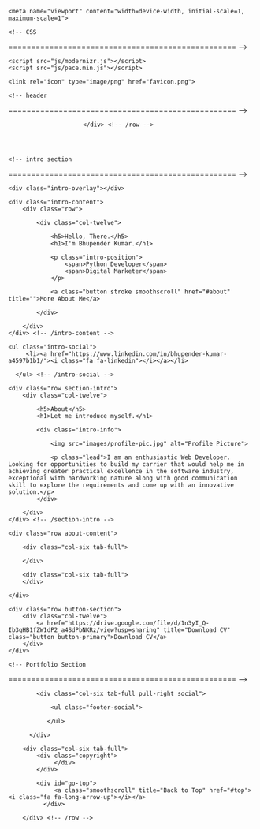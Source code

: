 <html>
<head>

   <!--- basic page needs
   ================================================== -->
   <meta charset="utf-8">
	<title>Bhupender Kumar</title>
	<meta name="description" content="">  
	<meta name="author" content="">

   <!-- mobile specific metas
   ================================================== -->
	<meta name="viewport" content="width=device-width, initial-scale=1, maximum-scale=1">

 	<!-- CSS
   ================================================== -->
   <link rel="stylesheet" href="css/base.css">  
   <link rel="stylesheet" href="css/main.css">
   <link rel="stylesheet" href="css/vendor.css">     

   <!-- script
   ================================================== -->   
	<script src="js/modernizr.js"></script>
	<script src="js/pace.min.js"></script>

   <!-- favicons
	================================================== -->
	<link rel="icon" type="image/png" href="favicon.png">

</head>

<body id="top" onload="zoom()">

	<!-- header 
   ================================================== -->
   <header>   	
   	<div class="row">

   		
   	</div> <!-- /row --> 		
   </header> <!-- /header -->

	<!-- intro section
   ================================================== -->
   <section id="intro">   

   	<div class="intro-overlay"></div>	

   	<div class="intro-content">
   		<div class="row">

   			<div class="col-twelve">

	   			<h5>Hello, There.</h5>
	   			<h1>I'm Bhupender Kumar.</h1>

	   			<p class="intro-position">
	   				<span>Python Developer</span>
	   				<span>Digital Marketer</span> 
	   			</p>

	   			<a class="button stroke smoothscroll" href="#about" title="">More About Me</a>

	   		</div>  
   			
   		</div>   		 		
   	</div> <!-- /intro-content --> 

   	<ul class="intro-social">        
         <li><a href="https://www.linkedin.com/in/bhupender-kumar-a4597b1b1/"><i class="fa fa-linkedin"></i></a></li>
        
      </ul> <!-- /intro-social -->      	

   </section> <!-- /intro -->


   <!-- about section
   ================================================== -->
   <section id="about">  

   	<div class="row section-intro">
   		<div class="col-twelve">

   			<h5>About</h5>
   			<h1>Let me introduce myself.</h1>

   			<div class="intro-info">

   				<img src="images/profile-pic.jpg" alt="Profile Picture">

   				<p class="lead">I am an enthusiastic Web Developer. Looking for opportunities to build my carrier that would help me in achieving greater practical excellence in the software industry, exceptional with hardworking nature along with good communication skill to explore the requirements and come up with an innovative solution.</p>
   			</div>   			

   		</div>   		
   	</div> <!-- /section-intro -->

   	<div class="row about-content">

   		<div class="col-six tab-full">

   		</div>

   		<div class="col-six tab-full">
   		</div>

   	</div>

   	<div class="row button-section">
   		<div class="col-twelve">
   			<a href="https://drive.google.com/file/d/1n3yI_Q-Ib3qHB1fZW1dP2_a4SdPbNKRz/view?usp=sharing" title="Download CV" class="button button-primary">Download CV</a>
   		</div>   		
   	</div>

   </section> <!-- /process-->    


	<!-- Portfolio Section
   ================================================== -->


   <!-- footer
   ================================================== -->

   <footer>
     	<div class="row">

     		<div class="col-six tab-full pull-right social">

     			<ul class="footer-social">        
			 
			   </ul> 
	      		
	      </div>

      	<div class="col-six tab-full">
	      	<div class="copyright">         	
		         </div>		                  
	      	</div>

	      	<div id="go-top">
		         <a class="smoothscroll" title="Back to Top" href="#top"><i class="fa fa-long-arrow-up"></i></a>
		      </div>

      	</div> <!-- /row -->     	
   </footer>  


   <!-- Java Script
   ================================================== --> 
   <script src="js/jquery-2.1.3.min.js"></script>
   <script src="js/plugins.js"></script>
   <script src="js/main.js"></script>
   <script type="text/javascript">
   function zoom() {
            document.body.style.zoom = "100%"}

</script>

</body>
</html>